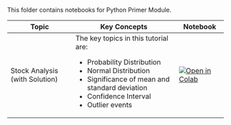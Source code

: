 This folder contains notebooks for Python Primer Module.


| Topic  | Key Concepts | Notebook |
| ------------- | ------------- |--------|
| Stock Analysis (with Solution) | The key topics in this tutorial are: <br><ul><li>Probability Distribution</li><li>Normal Distribution</li><li>Significance of mean and standard deviation</li><li>Confidence Interval</li><li>Outlier events</li></ul> | [![Open in Colab](https://colab.research.google.com/assets/colab-badge.svg)](https://colab.research.google.com/drive/1egEBZxnKmpIe91iIixlJcdWc_dgLLs-L?usp=share_link) 


